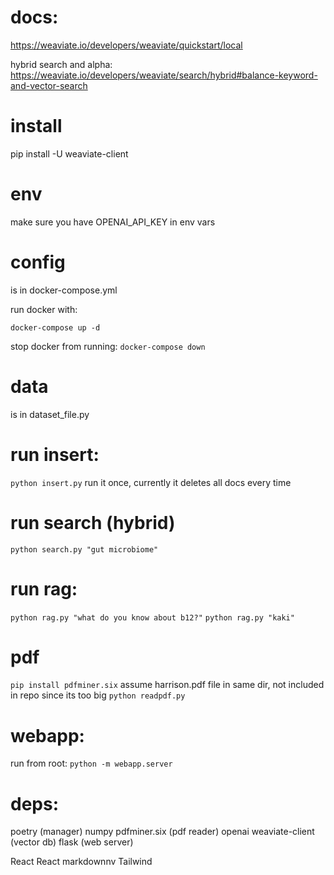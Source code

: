 # docs:
https://weaviate.io/developers/weaviate/quickstart/local

hybrid search and alpha:
https://weaviate.io/developers/weaviate/search/hybrid#balance-keyword-and-vector-search


# install
pip install -U weaviate-client

# env
make sure you have OPENAI_API_KEY in env vars

# config
is in docker-compose.yml

run docker with:
```
docker-compose up -d
```

stop docker from running:
`docker-compose down`

# data
is in dataset_file.py

# run insert:
`python insert.py`
run it once, currently it deletes all docs every time

# run search (hybrid)
`python search.py "gut microbiome"`

# run rag:
`python rag.py "what do you know about b12?"`
`python rag.py "kaki"`

# pdf
`pip install pdfminer.six`
assume harrison.pdf file in same dir, not included in repo since its too big
`python readpdf.py`

# webapp:
 run from root:
 `python -m webapp.server`

 # deps:
 poetry (manager)
 numpy
 pdfminer.six (pdf reader)
 openai 
 weaviate-client (vector db)
 flask (web server)

React
React markdownnv 
Tailwind

